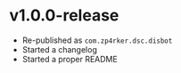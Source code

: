 # v1.0.0-release
- Re-published as `com.zp4rker.dsc.disbot`
- Started a changelog
- Started a proper README
